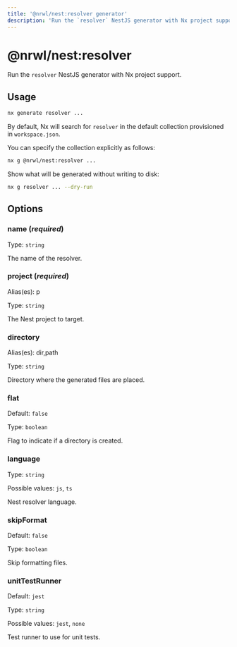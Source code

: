 ```yaml
---
title: '@nrwl/nest:resolver generator'
description: 'Run the `resolver` NestJS generator with Nx project support.'
---
```


# @nrwl/nest:resolver

Run the `resolver` NestJS generator with Nx project support.

## Usage

```bash
nx generate resolver ...
```

By default, Nx will search for `resolver` in the default collection provisioned in `workspace.json`.

You can specify the collection explicitly as follows:

```bash
nx g @nrwl/nest:resolver ...
```

Show what will be generated without writing to disk:

```bash
nx g resolver ... --dry-run
```

## Options

### name (_**required**_)

Type: `string`

The name of the resolver.

### project (_**required**_)

Alias(es): p

Type: `string`

The Nest project to target.

### directory

Alias(es): dir,path

Type: `string`

Directory where the generated files are placed.

### flat

Default: `false`

Type: `boolean`

Flag to indicate if a directory is created.

### language

Type: `string`

Possible values: `js`, `ts`

Nest resolver language.

### skipFormat

Default: `false`

Type: `boolean`

Skip formatting files.

### unitTestRunner

Default: `jest`

Type: `string`

Possible values: `jest`, `none`

Test runner to use for unit tests.
